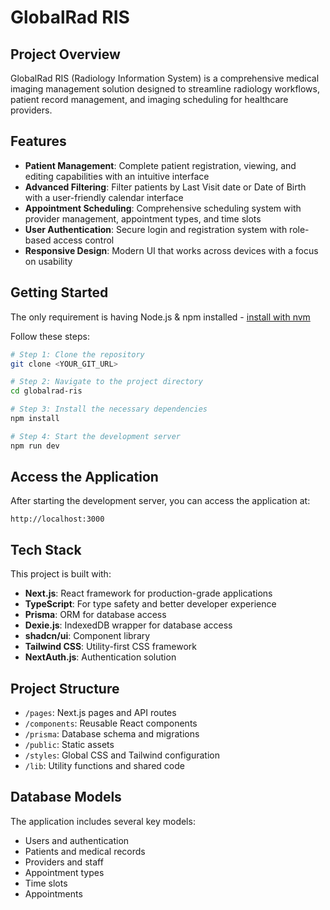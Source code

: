 # GlobalRad RIS

## Project Overview

GlobalRad RIS (Radiology Information System) is a comprehensive medical imaging management solution designed to streamline radiology workflows, patient record management, and imaging scheduling for healthcare providers.

## Features

- **Patient Management**: Complete patient registration, viewing, and editing capabilities with an intuitive interface
- **Advanced Filtering**: Filter patients by Last Visit date or Date of Birth with a user-friendly calendar interface
- **Appointment Scheduling**: Comprehensive scheduling system with provider management, appointment types, and time slots
- **User Authentication**: Secure login and registration system with role-based access control
- **Responsive Design**: Modern UI that works across devices with a focus on usability

## Getting Started

The only requirement is having Node.js & npm installed - [install with nvm](https://github.com/nvm-sh/nvm#installing-and-updating)

Follow these steps:

```sh
# Step 1: Clone the repository
git clone <YOUR_GIT_URL>

# Step 2: Navigate to the project directory
cd globalrad-ris

# Step 3: Install the necessary dependencies
npm install

# Step 4: Start the development server
npm run dev
```

## Access the Application

After starting the development server, you can access the application at:

```
http://localhost:3000
```

## Tech Stack

This project is built with:

- **Next.js**: React framework for production-grade applications
- **TypeScript**: For type safety and better developer experience
- **Prisma**: ORM for database access
- **Dexie.js**: IndexedDB wrapper for database access
- **shadcn/ui**: Component library
- **Tailwind CSS**: Utility-first CSS framework
- **NextAuth.js**: Authentication solution

## Project Structure

- `/pages`: Next.js pages and API routes
- `/components`: Reusable React components
- `/prisma`: Database schema and migrations
- `/public`: Static assets
- `/styles`: Global CSS and Tailwind configuration
- `/lib`: Utility functions and shared code

## Database Models

The application includes several key models:
- Users and authentication
- Patients and medical records
- Providers and staff
- Appointment types
- Time slots
- Appointments
